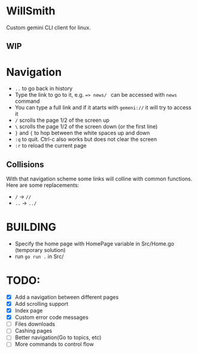# WillSmith
Custom gemini CLI client for linux. 
## WIP

# Navigation
- ```..``` to go back in history
- Type the link to go to it, e.g. ```=> news/ ``` can be accessed with ```news``` command
- You can type a full link and if it atarts with ```gemeni://``` it will try to access it
- ```/``` scrolls the page 1/2 of the screen up
- ```\``` scrolls the page 1/2 of the screen down (or the first line) 
- ```}``` and ```{``` to hop between the white spaces up and down
- ```:q``` to quit. Ctrl-c also works but does not clear the screen
- ```:r``` to reload the current page

## Collisions

With that navigation scheme some links will colline with common functions. Here are some replacements:
- ```/``` -> ```//```
- ```..``` -> ```../```

# BUILDING
- Specify the home page with HomePage variable in Src/Home.go (temporary solution)
- run ```go run .``` in Src/

# TODO:
- [x] Add a navigation between different pages
- [x] Add scrolling support
- [x] Index page
- [x] Custom error code messages
- [ ] Files downloads
- [ ] Cashing pages
- [ ] Better navigation(Go to topics, etc)
- [ ] More commands to control flow
